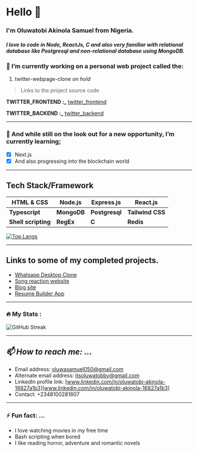 # Hello :wave:

### I'm Oluwatobi Akinola Samuel from Nigeria.
##### I love to code in Node, ReactJs, C and also very familiar with relational database like Postgresql and non-relational database using MongoDB.

<!--[X] My Portfolio: [Tap to Check Portfolio Webpage](https://itsoluwatobby.github.io/Portfolio-website/#contact "my portfolio")
---

> I've collaborated with follow developers and I've also worked on numerous personal projects like;

Song reaction website where users can make a song request for music content creators to react to
- Whatsapp desktop chat application clone 
- Creating a Blog site and also a todo list with reactJs, which allow users to create, delete, edit and update a post. 
- social media website, tesla-website clone using reactjs.
- Implementing JWT token to secure user access to their allocated resources
- Student management system ***using java, spring boot, thymeleaf template engine and bootstrap***

- Airbnb site clone and a meme generator using ***ReactJs***
- Tip calculator ***Javascript, HTML & CSS***

- Rest APIs with ***Node and express*** ***Java and spring boot***
- Spring security to secure different endpoints and also a complete back-end user login ***using Java and Spring boot***
***-->
### 🔭 I’m currently working on a personal web project called the: 
1. twitter-webpage-clone _on hold_

> Links to the project source code

**TWITTER_FRONTEND :_** [twitter_frontend](https://github.com/itsoluwatobby/twitter-frontend-clone)

**TWITTER_BACKEND :_** [twitter_backend](https://github.com/itsoluwatobby/twitter-backend-clone)

---
### 🌱 And while still on the look out for a new opportunity, I’m currently learning;
- [x] Next.js
- [x] And also progressing into the blockchain world
***
<!-- **Next.js** -->
## Tech Stack/Framework

 | HTML & CSS | Node.js | Express.js | React.js |
 | ----------- | ----------- | ------------ | ------------- | 
 | **Typescript** | **MongoDB** | **Postgresql** | **Tailwind CSS** |
 | **Shell scripting** | **RegEx** | **C** | **Redis** |
<!-- https://github-readme-stats-itsoluwatobby-gmailcom.vercel.app/ -->
[![Top Langs](https://github-readme-stats-itsoluwatobby-gmailcom.vercel.app/api/top-langs/?username=itsoluwatobby&layout=compact&theme=vision-friendly-dark)](https://github.com/anuraghazra/github-readme-stats)
<!--[![Top Langs](https://github-readme-stats.vercel.app/api/top-langs/?username=itsoluwatobby&theme=dark&background=363636)](https://github.com/anuraghazra/github-readme-stats)-->
___
## Links to some of my completed projects.
- [Whatsapp Desktop Clone](https://whatsapp-desktop-clone.onrender.com)
- [Song reaction website](https://graciereacts.onrender.com)
- [Blog site](https://blog-app-ipou.onrender.com/)
- [Resume Builder App](https://resume-builder-u0ip.onrender.com)
___
### :fire: My Stats :
![GitHub Streak](http://github-readme-streak-stats.herokuapp.com?user=itsoluwatobby&theme=dark&background=000000)
___
 ## _📫 How to reach me: ..._
 - Email address: [oluwasamuel050@gmail.com](mailto:oluwasamuel050@gmail.com)
 - Alternate email address: [itsoluwatobby@gmail.com](mailto:itsoluwatobby@gmail.com)
 - LinkedIn profile link: [www.linkedin.com/in/oluwatobi-akinola-16827a1b3](www.linkedin.com/in/oluwatobi-akinola-16827a1b3)
 - Contact: +2348100281607
---
### ⚡ Fun fact: ...
- I love watching movies in my free time
- Bash scripting when bored
- I like reading horror, adventure and romantic novels

